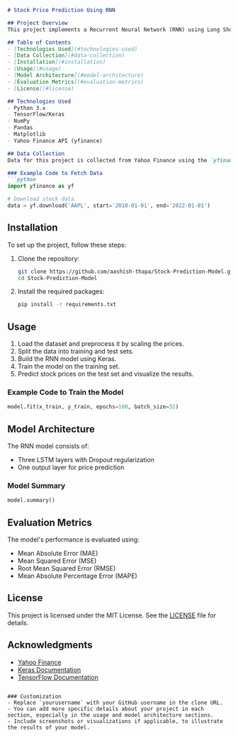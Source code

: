 
```markdown
# Stock Price Prediction Using RNN

## Project Overview
This project implements a Recurrent Neural Network (RNN) using Long Short-Term Memory (LSTM) layers to predict stock prices based on historical data. The model is trained on stock price data obtained from Yahoo Finance and evaluates its performance using various metrics.

## Table of Contents
- [Technologies Used](#technologies-used)
- [Data Collection](#data-collection)
- [Installation](#installation)
- [Usage](#usage)
- [Model Architecture](#model-architecture)
- [Evaluation Metrics](#evaluation-metrics)
- [License](#license)

## Technologies Used
- Python 3.x
- TensorFlow/Keras
- NumPy
- Pandas
- Matplotlib
- Yahoo Finance API (yfinance)

## Data Collection
Data for this project is collected from Yahoo Finance using the `yfinance` library. The historical stock price data includes features such as Open, High, Low, Close prices, and Volume.

### Example Code to Fetch Data
```python
import yfinance as yf

# Download stock data
data = yf.download('AAPL', start='2010-01-01', end='2022-01-01')
```

## Installation
To set up the project, follow these steps:

1. Clone the repository:
   ```bash
   git clone https://github.com/aashish-thapa/Stock-Prediction-Model.git
   cd Stock-Prediction-Model
   ```

2. Install the required packages:
   ```bash
   pip install -r requirements.txt
   ```

## Usage
1. Load the dataset and preprocess it by scaling the prices.
2. Split the data into training and test sets.
3. Build the RNN model using Keras.
4. Train the model on the training set.
5. Predict stock prices on the test set and visualize the results.

### Example Code to Train the Model
```python
model.fit(x_train, y_train, epochs=100, batch_size=32)
```

## Model Architecture
The RNN model consists of:
- Three LSTM layers with Dropout regularization
- One output layer for price prediction

### Model Summary
```python
model.summary()
```

## Evaluation Metrics
The model's performance is evaluated using:
- Mean Absolute Error (MAE)
- Mean Squared Error (MSE)
- Root Mean Squared Error (RMSE)
- Mean Absolute Percentage Error (MAPE)

## License
This project is licensed under the MIT License. See the [LICENSE](LICENSE) file for details.

## Acknowledgments
- [Yahoo Finance](https://finance.yahoo.com/)
- [Keras Documentation](https://keras.io/)
- [TensorFlow Documentation](https://www.tensorflow.org/)
```

### Customization
- Replace `yourusername` with your GitHub username in the clone URL.
- You can add more specific details about your project in each section, especially in the usage and model architecture sections.
- Include screenshots or visualizations if applicable, to illustrate the results of your model.
